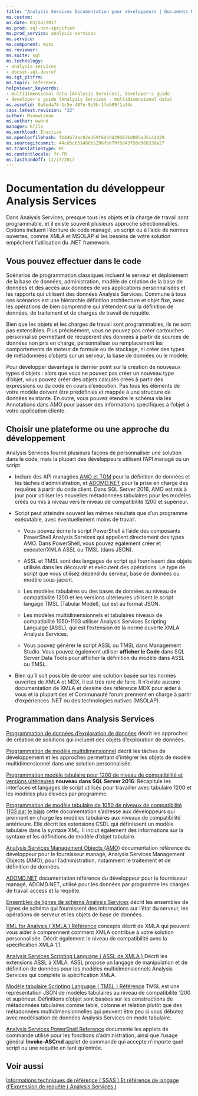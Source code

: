 ```yaml
---
title: "Analysis Services Documentation pour développeurs | Documents Microsoft"
ms.custom: 
ms.date: 03/24/2017
ms.prod: sql-non-specified
ms.prod_service: analysis-services
ms.service: 
ms.component: misc
ms.reviewer: 
ms.suite: sql
ms.technology:
- analysis-services
- docset-sql-devref
ms.tgt_pltfrm: 
ms.topic: reference
helpviewer_keywords:
- multidimensional data [Analysis Services], developer's guide
- developer's guide [Analysis Services - multidimensional data]
ms.assetid: 0a6eda76-1c5e-487e-9c8b-1feb09f1a34c
caps.latest.revision: "22"
author: Minewiskan
ms.author: owend
manager: kfile
ms.workload: Inactive
ms.openlocfilehash: fb44b74ac82e369f6dbdd29d87bd085a35144d29
ms.sourcegitcommit: 44cd5c651488b5296fb679f6d43f50d068339a27
ms.translationtype: MT
ms.contentlocale: fr-FR
ms.lasthandoff: 11/17/2017
---
```

# <a name="analysis-services-developer-documentation"></a>Documentation du développeur Analysis Services
Dans Analysis Services, presque tous les objets et la charge de travail sont programmable, et il existe souvent plusieurs approche sélectionnables.  Options incluent l’écriture de code managé, un script ou à l’aide de normes ouvertes, comme XMLA et MSOLAP si les besoins de votre solution empêchent l’utilisation du .NET framework.

## <a name="what-you-can-accomplish-in-code"></a>Vous pouvez effectuer dans le code
Scénarios de programmation classiques incluent le serveur et déploiement de la base de données, administration, modèle de création de la base de données et des accès aux données de vos applications personnalisées et les rapports qui utilisent des données Analysis Services. Commune à tous ces scénarios est une hiérarchie définition architecture et objet fixe, avec les opérations de bien comprendre qui s’étendent sur la définition de données, de traitement et de charges de travail de requête.

Bien que les objets et les charges de travail sont programmables, ils ne sont pas extensibles. Plus précisément, vous ne pouvez pas créer cartouches personnalisé permettant de récupèrent des données à partir de sources de données non pris en charge, personnaliser ou remplacement les comportements de moteur de formule ou de stockage, ni créer des types de métadonnées d’objets sur un serveur, la base de données ou le modèle.

Pour développer davantage le dernier point sur la création de nouveaux types d’objets : alors que vous ne pouvez pas créer un nouveau type d’objet, vous pouvez créer des objets calculés créés à partir des expressions ou du code en cours d’exécution. Pas tous les éléments de votre modèle doivent être prédéfinies et mappée à une structure de données existante. En outre, vous pouvez étendre le schéma via les Annotations dans AMO pour passer des informations spécifiques à l’objet à votre application cliente.

## <a name="choose-a-platform-or-approach-to-development"></a>Choisir une plateforme ou une approche du développement
Analysis Services fournit plusieurs façons de personnaliser une solution dans le code, mais la plupart des développeurs utilisent l’API managé ou un script.

- Inclure des API managées [AMO et TOM](http://msdn.microsoft.com/library/mt436122.aspx) pour la définition de données et les tâches d’administration, et [ADOMD.NET](http://msdn.microsoft.com/library/mt465769.aspx) pour la prise en charge des requêtes à partir du code client. Dans SQL Server 2016, AMO est mis à jour pour utiliser les nouvelles métadonnées tabulaires pour les modèles créés ou mis à niveau vers le niveau de compatibilité 1200 et supérieur.

- Script peut atteindre souvent les mêmes résultats que d’un programme exécutable, avec éventuellement moins de travail.

  - Vous pouvez écrire le script PowerShell à l’aide des composants PowerShell Analysis Services qui appellent directement des types AMO. Dans PowerShell, vous pouvez également créer et exécuter/XMLA ASSL ou TMSL (dans JSON).

  - ASSL et TMSL sont des langages de script qui fournissent des objets utilisés dans les découvrir et exécutent des opérations. Le type de script que vous utilisez dépend du serveur, base de données ou modèle sous-jacent.

  - Les modèles tabulaires ou des bases de données au niveau de compatibilité 1200 et les versions ultérieures utilisent le script langage TMSL (Tabular Model), qui est au format JSON.

  - Les modèles multidimensionnels et tabulaires niveaux de compatibilité 1050-1103 utiliser Analysis Services Scripting Language (ASSL), qui est l’extension de la norme ouverte XMLA Analysis Services.

  - Vous pouvez générer le script ASSL ou TMSL dans Management Studio. Vous pouvez également utiliser **afficher le Code** dans SQL Server Data Tools pour afficher la définition du modèle dans ASSL ou TMSL.

- Bien qu’il soit possible de créer une solution basée sur les normes ouvertes de XMLA et MDX, il est très rare de faire. Il n’existe aucune documentation de XMLA et dessine des référence MDX pour aider à vous et la plupart des et Communauté forum prennent en charge à partir d’expériences .NET ou des technologies natives (MSOLAP).

## <a name="programming-in-analysis-services"></a>Programmation dans Analysis Services
[Programmation de données d’exploration de données](../analysis-services/data-mining-programming.md) décrit les approches de création de solutions qui incluent des objets d’exploration de données.

[Programmation de modèle multidimensionnel](../analysis-services/multidimensional-models/multidimensional-model-programming.md) décrit les tâches de développement et les approches permettant d’intégrer les objets de modèle multidimensionnel dans une solution personnalisée.

[Programmation modèle tabulaire pour 1200 de niveau de compatibilité et versions ultérieures](../analysis-services/tabular-model-programming-compatibility-level-1200/tabular-model-programming-for-compatibility-level-1200.md)
**nouveau dans SQL Server 2016**.  Récapitule les interfaces et langages de script utilisés pour travailler avec tabulaire 1200 et les modèles plus élevées par programme.

[Programmation de modèle tabulaire de 1050 de niveaux de compatibilité 1103 par le biais](../analysis-services/tabular-model-programming-compatibility-levels-1050-1103/tabular-model-programming-for-compatibility-levels-1050-through-1103.md) cette documentation s’adresse aux développeurs qui prennent en charge les modèles tabulaires aux niveaux de compatibilité antérieure. Elle décrit les extensions CSDL qui définissent un modèle tabulaire dans la syntaxe XML. Il inclut également des informations sur la syntaxe et les définitions de modèle d’objet tabulaire.

[Analysis Services Management Objects (AMO)](https://msdn.microsoft.com/library/mt436122.aspx) documentation référence du développeur pour le fournisseur managé, Analysis Services Management Objects (AMO), pour l’administration, notamment le traitement et de définition de données.

[ADOMD.NET](http://msdn.microsoft.com/library/mt465769.aspx) documentation référence du développeur pour le fournisseur managé, ADOMD.NET, utilisé pour les données par programme les charges de travail access et la requête.

[Ensembles de lignes de schéma Analysis Services](../analysis-services/schema-rowsets/analysis-services-schema-rowsets.md) décrit les ensembles de lignes de schéma qui fournissent des informations sur l’état du serveur, les opérations de serveur et les objets de base de données.

[XML for Analysis &#40; XMLA &#41; Référence](../analysis-services/xmla/xml-for-analysis-xmla-reference.md) concepts décrit de XMLA qui peuvent vous aider à comprennent comment XMLA contribue à votre solution personnalisée. Décrit également le niveau de compatibilité avec la spécification XMLA 1.1.

[Analysis Services Scripting Language &#40; ASSL de XMLA &#41; ](../analysis-services/scripting/analysis-services-scripting-language-assl-for-xmla.md) Décrit les extensions ASSL à XMLA. ASSL propose un langage de manipulation et de définition de données pour les modèles multidimensionnels Analysis Services qui complète la spécification XMLA.

[Modèle tabulaire Scripting Language &#40; TMSL &#41; Référence](../analysis-services/tabular-model-scripting-language-tmsl-reference.md) TMSL est une représentation JSON de modèles tabulaires au niveau de compatibilité 1200 et supérieur. Définitions d’objet sont basées sur les constructions de métadonnées tabulaires comme table, colonne et relation plutôt que des métadonnées multidimensionnelles qui peuvent être peu si vous débutez avec modélisation de données Analysis Services en mode tabulaire.

[Analysis Services PowerShell Reference](../analysis-services/powershell/analysis-services-powershell-reference.md) documente les applets de commande utilisé pour les fonctions d’administration, ainsi que l’usage général **Invoke-ASCmd** applet de commande qui accepte n’importe quel script ou une requête en tant qu’entrée.

## <a name="see-also"></a>Voir aussi
[Informations techniques de référence &#40; SSAS &#41; ](../analysis-services/powershell/technical-reference-ssas.md) 
 [Et référence de langage d’Expression de requête &#40; Analysis Services &#41;](http://msdn.microsoft.com/library/gg492188.aspx)
